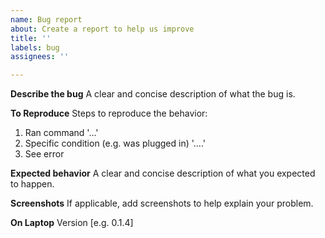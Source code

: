 ```yaml
---
name: Bug report
about: Create a report to help us improve
title: ''
labels: bug
assignees: ''

---
```


**Describe the bug**
A clear and concise description of what the bug is.

**To Reproduce**
Steps to reproduce the behavior:
1. Ran command '...'
2. Specific condition (e.g. was plugged in) '....'
3. See error

**Expected behavior**
A clear and concise description of what you expected to happen.

**Screenshots**
If applicable, add screenshots to help explain your problem.

**On Laptop**
Version [e.g. 0.1.4]
